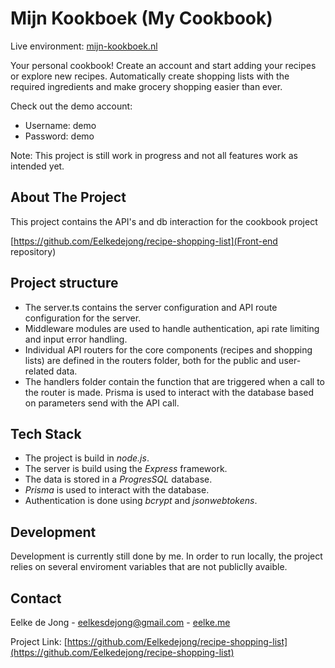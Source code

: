 # Mijn Kookboek (My Cookbook)

Live environment: [mijn-kookboek.nl](https://mijn-kookboek.nl)

Your personal cookbook! Create an account and start adding your recipes or explore new recipes. Automatically create shopping lists with the required ingredients and make grocery shopping easier than ever.

Check out the demo account:

- Username: demo
- Password: demo

Note: This project is still work in progress and not all features work as intended yet.

## About The Project

This project contains the API's and db interaction for the cookbook project

[https://github.com/Eelkedejong/recipe-shopping-list](Front-end repository)


## Project structure

- The server.ts contains the server configuration and API route configuration for the server.
- Middleware modules are used to handle authentication, api rate limiting and input error handling.
- Individual API routers for the core components (recipes and shopping lists) are defined in the routers folder, both for the public and user-related data.
- The handlers folder contain the function that are triggered when a call to the router is made. Prisma is used to interact with the database based on parameters send with the API call.

## Tech Stack

- The project is build in *node.js*.
- The server is build using the *Express* framework.
- The data is stored in a *ProgresSQL* database.
- *Prisma* is used to interact with the database.
- Authentication is done using *bcrypt* and *jsonwebtokens*. 

## Development

Development is currently still done by me. In order to run locally, the project relies on several enviroment variables that are not publiclly avaible.

## Contact

Eelke de Jong - eelkesdejong@gmail.com - [eelke.me](https://eelke.me)

Project Link: [https://github.com/Eelkedejong/recipe-shopping-list](https://github.com/Eelkedejong/recipe-shopping-list)



[contributors-shield]: https://img.shields.io/github/contributors/Eelkedejong/repo_name.svg?style=for-the-badge&colorB=555
[contributors-url]: https://github.com/Eelkedejong/
[linkedin-shield]: https://img.shields.io/badge/-LinkedIn-black.svg?style=for-the-badge&logo=linkedin&colorB=555
[linkedin-url]: https://www.linkedin.com/in/eelke-de-jong/
